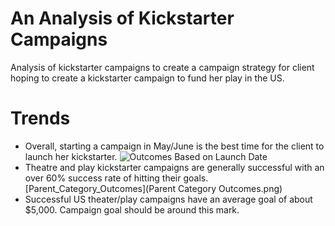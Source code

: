 # An Analysis of Kickstarter Campaigns
Analysis of kickstarter campaigns to create a campaign strategy for client hoping to create a kickstarter campaign to fund her play in the US.

# Trends
* Overall, starting a campaign in May/June is the best time for the client to launch her kickstarter. ![Outcomes Based on Launch Date](path/to/Outcomes_Based_on_Launch_Date.png)
* Theatre and play kickstarter campaigns are generally successful with an over 60% success rate of hitting their goals. [Parent_Category_Outcomes](Parent Category Outcomes.png)
* Successful US theater/play campaigns have an average goal of about $5,000. Campaign goal should be around this mark. 
